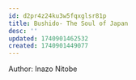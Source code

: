 ```yaml
---
id: d2pr4z24ku3w5fqxglsr81p
title: Bushido- The Soul of Japan
desc: ''
updated: 1740901462532
created: 1740901449077
---
```



Author: Inazo Nitobe